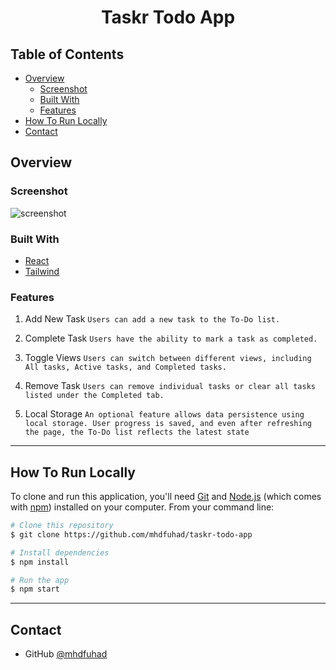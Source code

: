 <h1 align="center">Taskr Todo App</h1>

## <!-- TABLE OF CONTENTS -->

## Table of Contents

- [Overview](#overview)
  - [Screenshot](#screenshot)
  - [Built With](#built-with)
  - [Features](#features)
- [How To Run Locally](#how-to-run-locally)
- [Contact](#contact)

## <!-- OVERVIEW -->

## Overview

### Screenshot

![screenshot](https://user-images.githubusercontent.com/77447622/195671382-f6be6909-e358-4462-87ff-f733f47997b8.png)

### Built With

- [React](https://reactjs.org/)
- [Tailwind](https://tailwindcss.com/)

### Features

1. Add New Task
   `Users can add a new task to the To-Do list.`

2. Complete Task
   `Users have the ability to mark a task as completed.`

3. Toggle Views
   `Users can switch between different views, including All tasks, Active tasks, and Completed tasks.`

4. Remove Task
   `Users can remove individual tasks or clear all tasks listed under the Completed tab.`

5. Local Storage
   `An optional feature allows data persistence using local storage.
User progress is saved, and even after refreshing the page, the To-Do list reflects the latest state`

---

## How To Run Locally

To clone and run this application, you'll need [Git](https://git-scm.com) and [Node.js](https://nodejs.org/en/download/) (which comes with [npm](http://npmjs.com)) installed on your computer. From your command line:

```bash
# Clone this repository
$ git clone https://github.com/mhdfuhad/taskr-todo-app

# Install dependencies
$ npm install

# Run the app
$ npm start
```

---

## Contact

- GitHub [@mhdfuhad](https://github.com/mhdfuhad)
